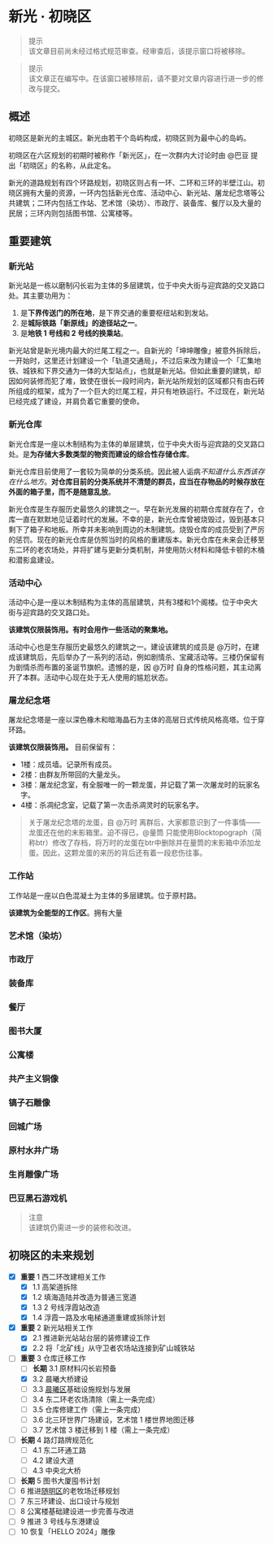 # 新光 · 初晓区

> 提示  
  该文章目前尚未经过格式规范审查。经审查后，该提示窗口将被移除。

> 提示  
  该文章正在编写中。在该窗口被移除前，请不要对文章内容进行进一步的修改与提交。

## 概述

初晓区是新光的主城区。新光由若干个岛屿构成，初晓区则为最中心的岛屿。

初晓区在六区规划的初期时被称作「新光区」，在一次群内大讨论时由 @巴豆 提出「初晓区」的名称，从此定名。

新光的道路规划有四个环路规划，初晓区则占有一环、二环和三环的半壁江山。初晓区拥有大量的资源，一环内包括新光仓库、活动中心、新光站、屠龙纪念塔等公共建筑；二环内包括工作站、艺术馆（染坊）、市政厅、装备库、餐厅以及大量的民居；三环内则包括图书馆、公寓楼等。

## 重要建筑

### 新光站

新光站是一栋以磨制闪长岩为主体的多层建筑，位于中央大街与迎宾路的交叉路口处。其主要功用为：
1. 是**下界传送门的所在地**，是下界交通的重要枢纽站和到发站。
2. 是**城际铁路「新原线」的途径站之一**。
3. 是**地铁 1 号线和 2 号线的换乘站**。

新光站曾是新光境内最大的烂尾工程之一。自新光的「坤坤雕像」被意外拆除后，一开始时，这里还计划建设一个「轨道交通局」，不过后来改为建设一个「汇集地铁、城铁和下界交通为一体的大型站点」，也就是新光站。但如此重要的建筑，却因如何装修而犯了难，致使在很长一段时间内，新光站所规划的区域都只有由石砖所组成的框架，成为了一个巨大的烂尾工程，并只有地铁运行。不过现在，新光站已经完成了建设，并肩负着它重要的使命。

### 新光仓库

新光仓库是一座以木制结构为主体的单层建筑，位于中央大街与迎宾路的交叉路口处。是**为存储大多数类型的物资而建设的综合性存储仓库**。

新光仓库目前使用了一套较为简单的分类系统。因此被人诟病*不知道什么东西该存在什么地方*。**对仓库目前的分类系统并不清楚的群员，应当在存物品的时候存放在外面的箱子里，而不是随意乱放**。

新光仓库是生存服历史最悠久的建筑之一。早在新光发展的初期仓库就存在了，仓库一直在默默地见证着时代的发展。不幸的是，新光仓库曾被烧毁过，毁到基本只剩下了箱子和地板。所幸并未影响到周边的木制建筑。烧毁仓库的成员受到了严厉的惩罚。现在的新光仓库是仿照当时的风格的重建版本。新光仓库在未来会迁移至东二环的老农场处，并将扩建与更新分类机制，并使用防火材料和降低卡顿的木桶和潜影盒建设。


### 活动中心

活动中心是一座以木制结构为主体的高层建筑，共有3楼和1个阁楼。位于中央大街与迎宾路的交叉路口处。

**该建筑仅限装饰用。有时会用作一些活动的聚集地。**

活动中心也是生存服历史最悠久的建筑之一。建设该建筑的成员是 @万时，在建成该建筑后，先后举办了一系列的活动，例如剧情杀、宝藏活动等。三楼仍保留有为剧情杀而布置的圣诞节旗帜。遗憾的是，因 @万时 自身的性格问题，其主动离开了本群。活动中心现在处于无人使用的尴尬状态。

### 屠龙纪念塔

屠龙纪念塔是一座以深色橡木和暗海晶石为主体的高层日式传统风格高塔。位于穿环路。

**该建筑仅限装饰用。** 目前保留有：
- 1楼：成员墙。记录所有成员。
- 2楼：由群友所带回的大量龙头。
- 3楼：屠龙纪念室，有全服唯一的一颗龙蛋，并记载了第一次屠龙时的玩家名字。
- 4楼：杀凋纪念室，记载了第一次击杀凋灵时的玩家名字。

> 关于屠龙纪念塔的龙蛋，自 @万时 离群后，大家都意识到了一件事情——龙蛋还在他的末影箱里。迫不得已，@量筒 只能使用Blocktopograph（简称btr）修改了存档，将万时的龙蛋在btr中删除并在量筒的末影箱中添加龙蛋。因此，这颗龙蛋的来历的背后还有着一段悲伤往事。

### 工作站

工作站是一座以白色混凝土为主体的多层建筑。位于原村路。

**该建筑为全能型的工作区**。拥有大量

### 艺术馆（染坊）

### 市政厅

### 装备库

### 餐厅

### 图书大厦

### 公寓楼

### 共产主义铜像

### 镐子石雕像

### 回城广场

### 原村水井广场

### 生肖雕像广场

### 巴豆黑石游戏机

> 注意  
  该建筑仍需进一步的装修和改进。

## 初晓区的未来规划

- [x] **重要** 1 西二环改建相关工作
  - [x] 1.1 高架道拆除
  - [x] 1.2 填海造陆并改造为普通三宽道
  - [x] 1.3 2 号线浮霞站改造
  - [x] 1.4 浮霞一路及水电梯通道重建或拆除计划
- [x] **重要** 2 新光站相关工作
  - [x] 2.1 推进新光站站台层的装修建设工作
  - [x] 2.2 将「北矿线」从守卫者农场站连接到矿山城铁站
- [ ] **重要** 3 仓库迁移工作
  - [ ] **长期** 3.1 原材料闪长岩预备
  - [x] 3.2 晨曦大桥建设
  - [ ] 3.3 [晨曦区](./chenxi_district.md)基础设施规划与发展
  - [ ] 3.4 东二环老农场清除（需上一条完成）
  - [ ] 3.5 仓库修建工作（需上一条完成）
  - [ ] 3.6 北三环世界广场建设，艺术馆 1 楼世界地图迁移
  - [ ] 3.7 艺术馆 3 楼迁移到 1 楼（需上一条完成）
- [ ] **长期** 4 路灯路牌规范化
  - [ ] 4.1 东二环通工路
  - [ ] 4.2 建设大道
  - [ ] 4.3 中央北大桥
- [ ] **长期** 5 图书大厦囤书计划
- [ ] 6 推进[随明区](./suiming_district.md)的老牧场迁移规划
- [ ] 7 东三环建设、出口设计与规划
- [ ] 8 公寓楼基础建设进一步完善与改进
- [ ] 9 推进 3 号线与东港建设
- [ ] 10 恢复「HELLO 2024」雕像
